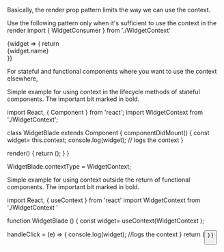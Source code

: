 Basically, the render prop pattern limits the way we can use the context.
 
Use the following pattern only when it's sufficient to use the context in the render
import { WidgetConsumer } from './WidgetContext'

<WidgetConsumer >
  {widget => {
    return <div>{widget.name}</div>
  }}
</WidgetConsumer >
 
For stateful and functional components where you want to use the context elsewhere,
 
Simple example for using context in the lifecycle methods of stateful components. The important bit marked in bold.
 

import React, { Component } from 'react';
import WidgetContext from './WidgetContext';

class WidgetBlade extends Component {
  componentDidMount() {
    const widget= this.context;
    console.log(widget); // logs the context
  }
  
  render() {
    return (<span></span>);
  }
}

WidgetBlade.contextType = WidgetContext;
 
Simple example for using context outside the return of functional components. The important bit marked in bold.
 

import React, { useContext } from 'react'
import WidgetContext from './WidgetContext '

function WidgetBlade () {
  const widget= useContext(WidgetContext );

 
  handleClick = (e) => {
    console.log(widget); //logs the context
  }
  return (<button onClick={handleClick} />)
}